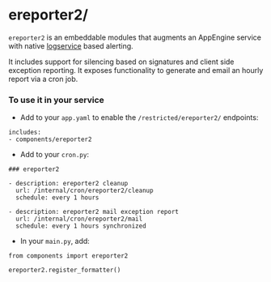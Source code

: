 ereporter2/
===========

`ereporter2` is an embeddable modules that augments an AppEngine service with
native [logservice](https://cloud.google.com/appengine/docs/python/logs/) based
alerting.

It includes support for silencing based on signatures and client side exception
reporting. It exposes functionality to generate and email an hourly report via a
cron job.


### To use it in your service

  - Add to your `app.yaml` to enable the `/restricted/ereporter2/` endpoints:

```
includes:
- components/ereporter2
```

  - Add to your `cron.py`:

```
### ereporter2

- description: ereporter2 cleanup
  url: /internal/cron/ereporter2/cleanup
  schedule: every 1 hours

- description: ereporter2 mail exception report
  url: /internal/cron/ereporter2/mail
  schedule: every 1 hours synchronized
```

  - In your `main.py`, add:

```
from components import ereporter2

ereporter2.register_formatter()
```
